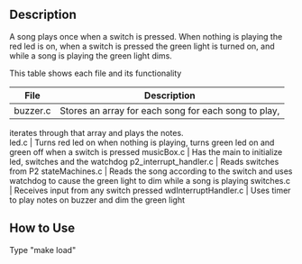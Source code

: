 ## Description

A song plays once when a switch is pressed. When nothing is playing the red
led is on, when a switch is pressed the green light is turned on, and while a
song is playing the green light dims.

This table  shows each file and its functionality

File                    | Description
----------------------- | -----------------------------
buzzer.c                | Stores an array for each song for each song to play,
iterates through that array and plays the notes.  
led.c                   | Turns red led on when nothing is playing, turns
green led on and green off when a switch is pressed
musicBox.c              | Has the main to initialize led, switches and the watchdog
p2_interrupt_handler.c  | Reads switches from P2
stateMachines.c         | Reads the song according to the switch and uses
watchdog to cause the green light to dim while a song is playing 
switches.c              | Receives input from any switch pressed
wdInterruptHandler.c    | Uses timer to play notes on buzzer and dim the green light

## How to Use

Type "make load"
